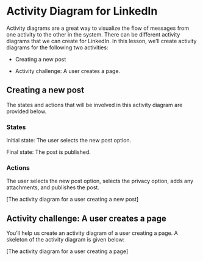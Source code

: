 # Activity Diagram for LinkedIn
Activity diagrams are a great way to visualize the flow of messages from one activity to the other in the system. There can be different activity diagrams that we can create for LinkedIn. In this lesson, we’ll create activity diagrams for the following two activities:

- Creating a new post

- Activity challenge: A user creates a page.

## Creating a new post
The states and actions that will be involved in this activity diagram are provided below.

### States
Initial state: The user selects the new post option.

Final state: The post is published.

### Actions
The user selects the new post option, selects the privacy option, adds any attachments, and publishes the post.

[The activity diagram for a user creating a new post]
## Activity challenge: A user creates a page
You’ll help us create an activity diagram of a user creating a page. A skeleton of the activity diagram is given below:

[The activity diagram for a user creating a page]
